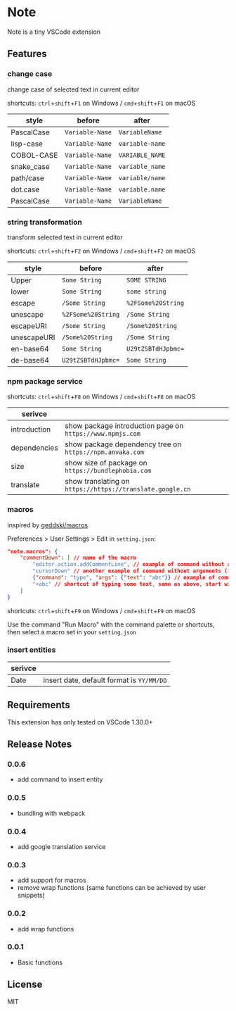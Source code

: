 # Note

Note is a tiny VSCode extension

## Features

### change case

change case of selected text in current editor

shortcuts: `ctrl`+`shift`+`F1` on Windows / `cmd`+`shift`+`F1` on macOS

| style | before | after |
|---|---|---|
| PascalCase | `Variable-Name` | `VariableName` |
| lisp-case | `Variable-Name` | `variable-name` |
| COBOL-CASE | `Variable-Name` | `VARIABLE_NAME` |
| snake_case | `Variable-Name` | `variable_name` |
| path/case | `Variable-Name` | `variable/name` |
| dot.case | `Variable-Name` | `variable.name` |
| PascalCase | `Variable-Name` | `VariableName` |

### string transformation

transform selected text in current editor

shortcuts: `ctrl`+`shift`+`F2` on Windows / `cmd`+`shift`+`F2` on macOS

| style | before | after |
|---|---|---|
| Upper | `Some String` | `SOME STRING` |
| lower | `Some String` | `some string` |
| escape | `/Some String` | `%2FSome%20String` |
| unescape | `%2FSome%20String` | `/Some String` |
| escapeURI | `/Some String` | `/Some%20String` |
| unescapeURI | `/Some%20String` | `/Some String` |
| en-base64 | `Some String` | `U29tZSBTdHJpbmc=` |
| de-base64 | `U29tZSBTdHJpbmc=` | `Some String` |

### npm package service

shortcuts: `ctrl`+`shift`+`F8` on Windows / `cmd`+`shift`+`F8` on macOS

| serivce |   |
|---|---|
| introduction | show package introduction page on `https://www.npmjs.com` |
| dependencies | show package dependency tree on `https://npm.anvaka.com` |
| size | show size of package on `https://bundlephobia.com` |
| translate | show translating on `https://https://translate.google.cn` |

### macros

inspired by [geddski/macros](https://github.com/geddski/macros)

Preferences > User Settings > Edit in `setting.json`:

```json
"note.macros": {
    "commentDown": [ // name of the macro
        "editor.action.addCommentLine", // example of command without arguments (1)
        "cursorDown" // another example of command without arguments (1)
        {"command": "type", "args": {"text": "abc"}} // example of command with arguments (2)
        "+abc" // shortcut of typing some text, same as above, start with '+' (3)
    ]
}
```

shortcuts: `ctrl`+`shift`+`F9` on Windows / `cmd`+`shift`+`F9` on macOS

Use the command "Run Macro" with the command palette or shortcuts, then select a macro set in your `setting.json`

### insert entities

| serivce |   |
|---|---|
| Date | insert date, default format is `YY/MM/DD` |

## Requirements

This extension has only tested on VSCode 1.30.0+

<!--
## Extension Settings

Include if your extension adds any VS Code settings through the `contributes.configuration` extension point.

For example:

This extension contributes the following settings:

* `myExtension.enable`: enable/disable this extension
* `myExtension.thing`: set to `blah` to do something

## Known Issues

Calling out known issues can help limit users opening duplicate issues against your extension.
-->

## Release Notes

### 0.0.6

* add command to insert entity

### 0.0.5

* bundling with webpack

### 0.0.4

* add google translation service

### 0.0.3

* add support for macros
* remove wrap functions (same functions can be achieved by user snippets)

### 0.0.2

* add wrap functions

### 0.0.1

* Basic functions

## License

MIT
